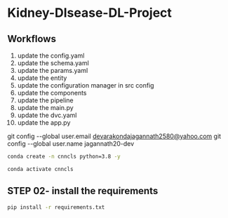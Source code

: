 # Kidney-DIsease-DL-Project

## Workflows

1. update the config.yaml
2. update the schema.yaml
3. update the params.yaml
4. update the entity
5. update the configuration manager in src config
6. update the components
7. update the pipeline
8. update the main.py
9. update the dvc.yaml
10. update the app.py


git config --global user.email devarakondajagannath2580@yahoo.com
git config --global user.name jagannath20-dev


```bash
conda create -n cnncls python=3.8 -y

```

```bash
conda activate cnncls

```
## STEP 02- install the requirements

```bash
pip install -r requirements.txt
```
 
